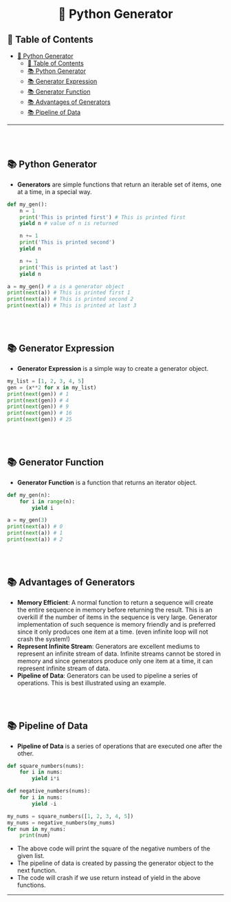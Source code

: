 # <div align="center"> 🔰 Python Generator </div>

## 📌 Table of Contents
- [ 🔰 Python Generator ](#--python-generator-)
  - [📌 Table of Contents](#-table-of-contents)
  - [📚 Python Generator](#-python-generator)
  - [📚 Generator Expression](#-generator-expression)
  - [📚 Generator Function](#-generator-function)
  - [📚 Advantages of Generators](#-advantages-of-generators)
  - [📚 Pipeline of Data](#-pipeline-of-data)
<hr>
<br><br>

## 📚 Python Generator
- **Generators** are simple functions that return an iterable set of items, one at a time, in a special way.
```python
def my_gen():
    n = 1
    print('This is printed first') # This is printed first
    yield n # value of n is returned

    n += 1
    print('This is printed second')
    yield n

    n += 1
    print('This is printed at last')
    yield n

a = my_gen() # a is a generator object
print(next(a)) # This is printed first 1
print(next(a)) # This is printed second 2
print(next(a)) # This is printed at last 3
```

<br><br>

## 📚 Generator Expression
- **Generator Expression** is a simple way to create a generator object.
```python
my_list = [1, 2, 3, 4, 5]
gen = (x**2 for x in my_list)
print(next(gen)) # 1
print(next(gen)) # 4
print(next(gen)) # 9
print(next(gen)) # 16
print(next(gen)) # 25
```

<br><br>

## 📚 Generator Function
- **Generator Function** is a function that returns an iterator object.
```python
def my_gen(n):
    for i in range(n):
        yield i

a = my_gen(3)
print(next(a)) # 0
print(next(a)) # 1
print(next(a)) # 2
```

<br><br>

## 📚 Advantages of Generators
- **Memory Efficient**: A normal function to return a sequence will create the entire sequence in memory before returning the result. This is an overkill if the number of items in the sequence is very large. Generator implementation of such sequence is memory friendly and is preferred since it only produces one item at a time. (even infinite loop will not crash the system!)
- **Represent Infinite Stream**: Generators are excellent mediums to represent an infinite stream of data. Infinite streams cannot be stored in memory and since generators produce only one item at a time, it can represent infinite stream of data.
- **Pipeline of Data**: Generators can be used to pipeline a series of operations. This is best illustrated using an example.

<br><br>

## 📚 Pipeline of Data
- **Pipeline of Data** is a series of operations that are executed one after the other.
```python
def square_numbers(nums):
    for i in nums:
        yield i*i

def negative_numbers(nums):
    for i in nums:
        yield -i

my_nums = square_numbers([1, 2, 3, 4, 5])
my_nums = negative_numbers(my_nums)
for num in my_nums:
    print(num)
```
- The above code will print the square of the negative numbers of the given list.
- The pipeline of data is created by passing the generator object to the next function.
- The code will crash if we use return instead of yield in the above functions.

---